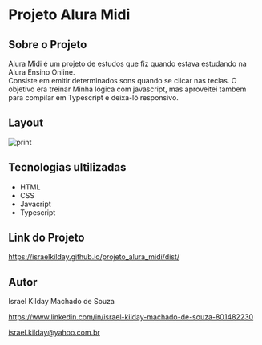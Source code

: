# Projeto Alura Midi
  
## Sobre o Projeto

Alura Midi é um projeto de estudos que fiz quando estava estudando na Alura Ensino Online.  
Consiste em emitir determinados sons quando se clicar nas teclas. O objetivo era treinar Minha lógica com javascript, mas aproveitei tambem para compilar em Typescript e deixa-ló responsivo. 

## Layout  

![print](https://github.com/Israelkilday/project_alura/assets/101229204/9dffd9ee-9eaa-4579-89f5-79c5a7386e1c)

## Tecnologias ultilizadas

- HTML
- CSS
- Javacript
- Typescript

## Link do Projeto

https://israelkilday.github.io/projeto_alura_midi/dist/

## Autor

Israel Kilday Machado de Souza  

https://www.linkedin.com/in/israel-kilday-machado-de-souza-801482230

israel.kilday@yahoo.com.br



